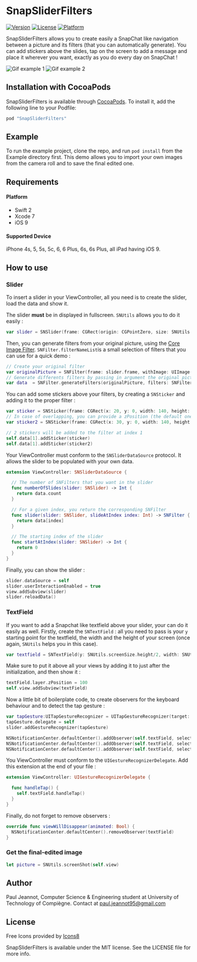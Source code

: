 # SnapSliderFilters

[![Version](https://img.shields.io/cocoapods/v/SnapSliderFilters.svg?style=flat)](http://cocoapods.org/pods/SnapSliderFilters)
[![License](https://img.shields.io/cocoapods/l/SnapSliderFilters.svg?style=flat)](http://cocoapods.org/pods/SnapSliderFilters)
[![Platform](https://img.shields.io/cocoapods/p/SnapSliderFilters.svg?style=flat)](http://cocoapods.org/pods/SnapSliderFilters)

SnapSliderFilters allows you to create easily a SnapChat like navigation between a picture and its filters (that you can automatically generate). You can add stickers above the slides, tap on the screen to add a message and place it wherever you want, exactly as you do every day on SnapChat !

![Gif example 1](https://media.giphy.com/media/l0K4a2gNdOxrMH3Tq/giphy.gif)
![Gif example 2](https://media.giphy.com/media/26FxxUyEKHtLQHwrK/giphy.gif)

## Installation with CocoaPods

SnapSliderFilters is available through [CocoaPods](http://cocoapods.org). To install
it, add the following line to your Podfile:

```ruby
pod "SnapSliderFilters"
```

## Example

To run the example project, clone the repo, and run `pod install` from the Example directory first.
This demo allows you to import your own images from the camera roll and to save the final edited one.

## Requirements

#### Platform

- Swift 2
- Xcode 7
- iOS 9

#### Supported Device

iPhone 4s, 5, 5s, 5c, 6, 6 Plus, 6s, 6s Plus, all iPad having iOS 9.

## How to use

### Slider

To insert a slider in your ViewController, all you need is to create the slider, load the data and show it.

The slider **must** be in displayed in fullscreen. `SNUtils` allows you to do it easily :
```swift
var slider = SNSlider(frame: CGRect(origin: CGPointZero, size: SNUtils.screenSize))
```

Then, you can generate filters from your original picture, using the [Core Image Filter](https://developer.apple.com/library/mac/documentation/GraphicsImaging/Reference/CoreImageFilterReference/). `SNFilter.filterNameList`is a small selection of filters that you can use for a quick demo :
```swift 
// Create your original filter
var originalPicture = SNFilter(frame: slider.frame, withImage: UIImage(named: "yourPicture")!)
// Generate differents filters by passing in argument the original picture and an array of filter's name
var data  = SNFilter.generateFilters(originalPicture, filters: SNFilter.filterNameList)
```

You can add some stickers above your filters, by creating a `SNSticker` and adding it to the proper filter :
```swift
var sticker = SNSticker(frame: CGRect(x: 20, y: 0, width: 140, height: 140), image: UIImage(named: "stick")!)
// In case of overlapping, you can provide a zPosition (the default one is 0)
var sticker2 = SNSticker(frame: CGRect(x: 30, y: 0, width: 140, height: 140), image: UIImage(named: "stick")!, atZPosition: 2))

// 2 stickers will be added to the filter at index 1
self.data[1].addSticker(sticker)
self.data[1].addSticker(sticker2)
```

Your ViewController must conform to the `SNSliderDataSource` protocol. It allows the slider to be populated with your own data.

```swift
extension ViewController: SNSliderDataSource {

  // The number of SNFilters that you want in the slider
  func numberOfSlides(slider: SNSlider) -> Int {
    return data.count
  }

  // For a given index, you return the corresponding SNFilter
  func slider(slider: SNSlider, slideAtIndex index: Int) -> SNFilter {
    return data[index]
  }

  // The starting index of the slider
  func startAtIndex(slider: SNSlider) -> Int {
    return 0
  }
}
```

Finally, you can show the slider :

```swift 
slider.dataSource = self
slider.userInteractionEnabled = true
view.addSubview(slider)
slider.reloadData()
```

### TextField

If you want to add a Snapchat like textfield above your slider, your can do it easily as well. Firstly, create the `SNTextField` : all you need to pass is your `y` starting point for the textfield, the width and the height of your screen (once again, `SNUtils` helps you in this case).

```swift
var textfield = SNTextField(y: SNUtils.screenSize.height/2, width: SNUtils.screenSize.width, heightOfScreen: SNUtils.screenSize.height)
```

Make sure to put it above all your views by adding it to just after the initialization, and then show it :
```swift 
textField.layer.zPosition = 100
self.view.addSubview(textField)
```

Now a little bit of boilerplate code, to create observers for the keyboard behaviour and to detect the tap gesture :
```swift 
var tapGesture:UITapGestureRecognizer = UITapGestureRecognizer(target: self, action: #selector(handleTap))
tapGesture.delegate = self
slider.addGestureRecognizer(tapGesture)

NSNotificationCenter.defaultCenter().addObserver(self.textField, selector: #selector(SNTextField.keyboardWillShow(_:)), name: UIKeyboardWillShowNotification, object: nil)
NSNotificationCenter.defaultCenter().addObserver(self.textField, selector: #selector(SNTextField.keyboardWillHide(_:)), name: UIKeyboardWillHideNotification, object: nil)
NSNotificationCenter.defaultCenter().addObserver(self.textField, selector: #selector(SNTextField.keyboardTypeChanged(_:)), name: UIKeyboardDidShowNotification, object: nil)
```

You ViewController must conform to the `UIGestureRecognizerDelegate`. Add this extension at the end of your file :

```swift 
extension ViewController: UIGestureRecognizerDelegate {

  func handleTap() {
    self.textField.handleTap()
  }
}
```

Finally, do not forget to remove observers :
```swift
override func viewWillDisappear(animated: Bool) {
  NSNotificationCenter.defaultCenter().removeObserver(textField)
}
```

### Get the final-edited image

```swift
let picture = SNUtils.screenShot(self.view)
```

## Author

Paul Jeannot, Computer Science & Engineering student at University of Technology of Compiègne.
Contact at paul.jeannot95@gmail.com

## License

Free Icons provided by [Icons8](https://icons8.com)

SnapSliderFilters is available under the MIT license. See the LICENSE file for more info.
